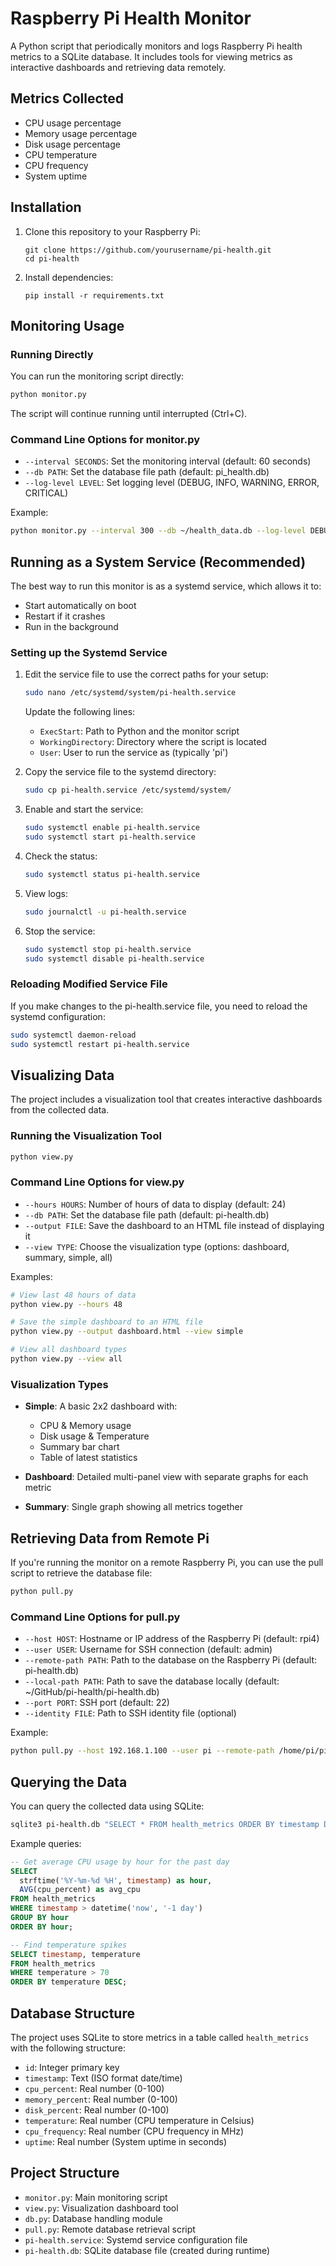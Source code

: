 # Raspberry Pi Health Monitor

A Python script that periodically monitors and logs Raspberry Pi health metrics to a SQLite database. It includes tools for viewing metrics as interactive dashboards and retrieving data remotely.

## Metrics Collected

- CPU usage percentage
- Memory usage percentage
- Disk usage percentage
- CPU temperature
- CPU frequency
- System uptime

## Installation

1. Clone this repository to your Raspberry Pi:
   ```
   git clone https://github.com/yourusername/pi-health.git
   cd pi-health
   ```

2. Install dependencies:
   ```
   pip install -r requirements.txt
   ```

## Monitoring Usage

### Running Directly

You can run the monitoring script directly:

```bash
python monitor.py
```

The script will continue running until interrupted (Ctrl+C).

### Command Line Options for monitor.py

- `--interval SECONDS`: Set the monitoring interval (default: 60 seconds)
- `--db PATH`: Set the database file path (default: pi_health.db)
- `--log-level LEVEL`: Set logging level (DEBUG, INFO, WARNING, ERROR, CRITICAL)

Example:
```bash
python monitor.py --interval 300 --db ~/health_data.db --log-level DEBUG
```

## Running as a System Service (Recommended)

The best way to run this monitor is as a systemd service, which allows it to:
- Start automatically on boot
- Restart if it crashes
- Run in the background

### Setting up the Systemd Service

1. Edit the service file to use the correct paths for your setup:
   ```bash
   sudo nano /etc/systemd/system/pi-health.service
   ```
   
   Update the following lines:
   - `ExecStart`: Path to Python and the monitor script
   - `WorkingDirectory`: Directory where the script is located
   - `User`: User to run the service as (typically 'pi')

2. Copy the service file to the systemd directory:
   ```bash
   sudo cp pi-health.service /etc/systemd/system/
   ```

3. Enable and start the service:
   ```bash
   sudo systemctl enable pi-health.service
   sudo systemctl start pi-health.service
   ```

4. Check the status:
   ```bash
   sudo systemctl status pi-health.service
   ```

5. View logs:
   ```bash
   sudo journalctl -u pi-health.service
   ```

6. Stop the service:
   ```bash
   sudo systemctl stop pi-health.service
   sudo systemctl disable pi-health.service
   ```

### Reloading Modified Service File

If you make changes to the pi-health.service file, you need to reload the systemd configuration:

```bash
sudo systemctl daemon-reload
sudo systemctl restart pi-health.service
```

## Visualizing Data

The project includes a visualization tool that creates interactive dashboards from the collected data.

### Running the Visualization Tool

```bash
python view.py
```

### Command Line Options for view.py

- `--hours HOURS`: Number of hours of data to display (default: 24)
- `--db PATH`: Set the database file path (default: pi-health.db)
- `--output FILE`: Save the dashboard to an HTML file instead of displaying it
- `--view TYPE`: Choose the visualization type (options: dashboard, summary, simple, all)

Examples:
```bash
# View last 48 hours of data
python view.py --hours 48

# Save the simple dashboard to an HTML file
python view.py --output dashboard.html --view simple

# View all dashboard types
python view.py --view all
```

### Visualization Types

- **Simple**: A basic 2x2 dashboard with:
  - CPU & Memory usage
  - Disk usage & Temperature
  - Summary bar chart
  - Table of latest statistics

- **Dashboard**: Detailed multi-panel view with separate graphs for each metric

- **Summary**: Single graph showing all metrics together

## Retrieving Data from Remote Pi

If you're running the monitor on a remote Raspberry Pi, you can use the pull script to retrieve the database file:

```bash
python pull.py
```

### Command Line Options for pull.py

- `--host HOST`: Hostname or IP address of the Raspberry Pi (default: rpi4)
- `--user USER`: Username for SSH connection (default: admin)
- `--remote-path PATH`: Path to the database on the Raspberry Pi (default: pi-health.db)
- `--local-path PATH`: Path to save the database locally (default: ~/GitHub/pi-health/pi-health.db)
- `--port PORT`: SSH port (default: 22)
- `--identity FILE`: Path to SSH identity file (optional)

Example:
```bash
python pull.py --host 192.168.1.100 --user pi --remote-path /home/pi/pi-health/pi-health.db
```

## Querying the Data

You can query the collected data using SQLite:

```bash
sqlite3 pi-health.db "SELECT * FROM health_metrics ORDER BY timestamp DESC LIMIT 10;"
```

Example queries:

```sql
-- Get average CPU usage by hour for the past day
SELECT 
  strftime('%Y-%m-%d %H', timestamp) as hour, 
  AVG(cpu_percent) as avg_cpu 
FROM health_metrics 
WHERE timestamp > datetime('now', '-1 day') 
GROUP BY hour 
ORDER BY hour;

-- Find temperature spikes
SELECT timestamp, temperature 
FROM health_metrics 
WHERE temperature > 70 
ORDER BY temperature DESC;
```

## Database Structure

The project uses SQLite to store metrics in a table called `health_metrics` with the following structure:

- `id`: Integer primary key
- `timestamp`: Text (ISO format date/time)
- `cpu_percent`: Real number (0-100)
- `memory_percent`: Real number (0-100)
- `disk_percent`: Real number (0-100)
- `temperature`: Real number (CPU temperature in Celsius)
- `cpu_frequency`: Real number (CPU frequency in MHz)
- `uptime`: Real number (System uptime in seconds)

## Project Structure

- `monitor.py`: Main monitoring script
- `view.py`: Visualization dashboard tool
- `db.py`: Database handling module
- `pull.py`: Remote database retrieval script
- `pi-health.service`: Systemd service configuration file
- `pi-health.db`: SQLite database file (created during runtime)
